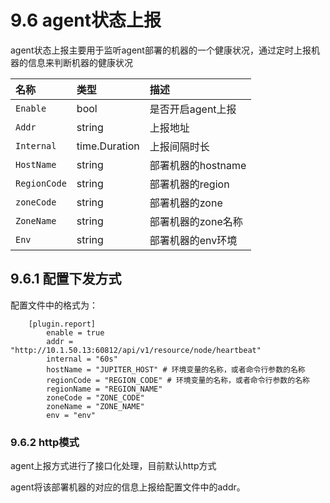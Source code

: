 # 9.6 agent状态上报

agent状态上报主要用于监听agent部署的机器的一个健康状况，通过定时上报机器的信息来判断机器的健康状况

|  名称 | 类型 | 描述 |
|:--------------|:-----|:-------------------|
|`Enable`| bool| 是否开启agent上报 |
|`Addr`| string| 上报地址 |
|`Internal`| time.Duration| 上报间隔时长 |
|`HostName`| string | 部署机器的hostname|
|`RegionCode`| string | 部署机器的region|
|`zoneCode`| string | 部署机器的zone|
|`ZoneName`| string | 部署机器的zone名称|
|`Env`| string | 部署机器的env环境|

## 9.6.1 配置下发方式

配置文件中的格式为：
```
    [plugin.report]
        enable = true
        addr = "http://10.1.50.13:60812/api/v1/resource/node/heartbeat"
        internal = "60s"
        hostName = "JUPITER_HOST" # 环境变量的名称，或者命令行参数的名称
        regionCode = "REGION_CODE" # 环境变量的名称，或者命令行参数的名称
        regionName = "REGION_NAME"
        zoneCode = "ZONE_CODE"
        zoneName = "ZONE_NAME"
        env = "env"
```


### 9.6.2 http模式

agent上报方式进行了接口化处理，目前默认http方式

agent将该部署机器的对应的信息上报给配置文件中的addr。
